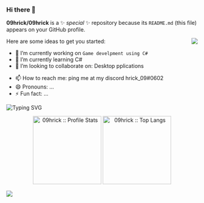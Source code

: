 ### Hi there 👋

**09hrick/09hrick** is a ✨ _special_ ✨ repository because its `README.md` (this file) appears on your GitHub profile.

Here are some ideas to get you started:
<img align="right" src="https://media.giphy.com/media/dxODB9UE879RDqAh3o/giphy.gif?cid=ecf05e47ighpvzdwv6f01l1h8kywzqo1dqa1lvvpna7h7mxr&rid=giphy.gif&ct=s" />
- 🔭 I’m currently working on ```Game develpment using C#```
- 🌱 I’m currently learning C#
- 👯 I’m looking to collaborate on: Desktop pplications
<!-- - 🤔 I’m looking for help with ...
- 💬 Ask me about ... -->
- 📫 How to reach me: ping me at my discord <a src="https://discordapp.com/users/hrick_09#0602">hrick_09#0602</a>
- 😄 Pronouns: ...
- ⚡ Fun fact: ...



![Typing SVG](https://readme-typing-svg.herokuapp.com?font=Robot-Bold&size=30&color=fff&center=true&vCenter=true&width=900&height=110&lines=Passionate+Developer;Competetive+Programmer;Freelancer;CSE+Sophomore)


<p align="center">
  <img height="180em" src="https://github-readme-stats.vercel.app/api?username=09hrick&theme=tokyonight&show_icons=true&hide_border=true&count_private=true" alt="09hrick :: Profile Stats" />
  <img height="180em" src="https://github-readme-stats.vercel.app/api/top-langs/?username=09hrick&langs_count=8&theme=tokyonight&layout=compact&hide_border=true" alt="09hrick :: Top Langs" />
</p>

![](https://activity-graph.herokuapp.com/graph?username=09hrick&theme=github)
